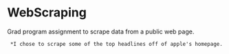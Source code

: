 # WebScraping
 Grad program assignment to scrape data from a public web page. <br />
 
     *I chose to scrape some of the top headlines off of apple's homepage. 
